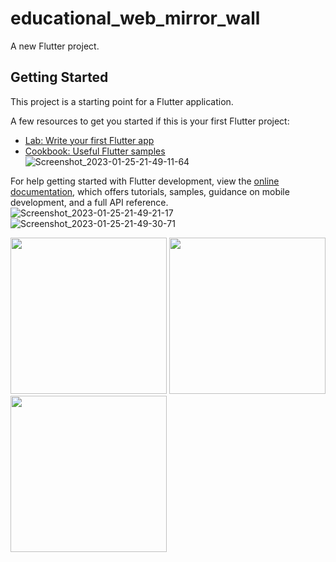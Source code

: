 # educational_web_mirror_wall

A new Flutter project.

## Getting Started

This project is a starting point for a Flutter application.

A few resources to get you started if this is your first Flutter project:

- [Lab: Write your first Flutter app](https://docs.flutter.dev/get-started/codelab)
- [Cookbook: Useful Flutter samples](https://docs.flutter.dev/cookbook)
![Screenshot_2023-01-25-21-49-11-64](https://user-images.githubusercontent.com/121868653/214796522-57777023-4d5e-4150-9206-5f763afa2911.jpg)

For help getting started with Flutter development, view the
[online documentation](https://docs.flutter.dev/), which offers tutorials,
samples, guidance on mobile development, and a full API reference.![Screenshot_2023-01-25-21-49-21-17](https://user-images.githubusercontent.com/121868653/214796547-f2541ad3-58db-4b91-bb39-884530ddb4b1.jpg)![Screenshot_2023-01-25-21-49-30-71](https://user-images.githubusercontent.com/121868653/214796562-705795d5-f326-4e40-a653-0a2e3b332714.jpg)


<img src="https://user-images.githubusercontent.com/121868653/214796522-57777023-4d5e-4150-9206-5f763afa2911.jpg" width="250px">
<img src="https://user-images.githubusercontent.com/121868653/214796547-f2541ad3-58db-4b91-bb39-884530ddb4b1.jpg" width="250px">
<img src="https://user-images.githubusercontent.com/121868653/214796562-705795d5-f326-4e40-a653-0a2e3b332714.jpg" width="250px">
